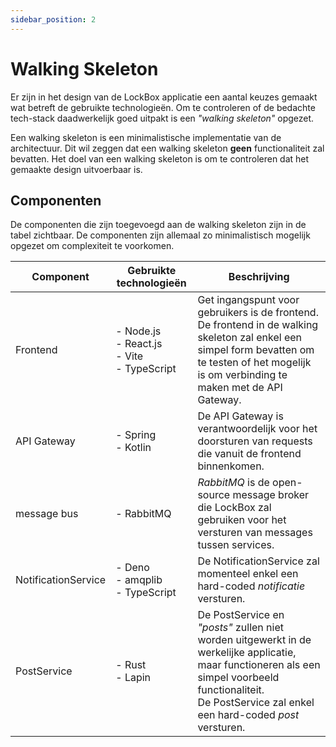 ```yaml
---
sidebar_position: 2
---
```

# Walking Skeleton

Er zijn in het design van de LockBox applicatie een aantal keuzes gemaakt wat betreft de gebruikte technologieën. Om te controleren of de bedachte tech-stack daadwerkelijk goed uitpakt is een *"walking skeleton"* opgezet. 

Een walking skeleton is een minimalistische implementatie van de architectuur. Dit wil zeggen dat een walking skeleton **geen** functionaliteit zal bevatten. Het doel van een walking skeleton is om te controleren dat het gemaakte design uitvoerbaar is. 

## Componenten
De componenten die zijn toegevoegd aan de walking skeleton zijn in de tabel zichtbaar. De componenten zijn allemaal zo minimalistisch mogelijk opgezet om complexiteit te voorkomen. 

| Component           | Gebruikte technologieën                                 | Beschrijving                                                                                                                                                                                                      |
| ------------------- | ------------------------------------------------------- | ----------------------------------------------------------------------------------------------------------------------------------------------------------------------------------------------------------------- |
| Frontend            | - Node.js<br />- React.js<br />- Vite<br />- TypeScript | Get ingangspunt voor gebruikers is de frontend. De frontend in de walking skeleton zal enkel een simpel form bevatten om te testen of het mogelijk is om verbinding te maken met de API Gateway.                  |
| API Gateway         | - Spring<br />- Kotlin                                  | De API Gateway is verantwoordelijk voor het doorsturen van requests die vanuit de frontend binnenkomen.                                                                                                           |
| message bus         | - RabbitMQ                                              | *RabbitMQ* is de open-source message broker die LockBox zal gebruiken voor het versturen van messages tussen services.                                                                                            |
| NotificationService | - Deno<br />- amqplib<br />- TypeScript                 | De NotificationService zal momenteel enkel een hard-coded *notificatie* versturen.                                                                                                                                |
| PostService         | - Rust<br />- Lapin                                     | De PostService en *"posts"* zullen niet worden uitgewerkt in de werkelijke applicatie, maar functioneren als een simpel voorbeeld functionaliteit.<br />De PostService zal enkel een hard-coded *post* versturen. |
